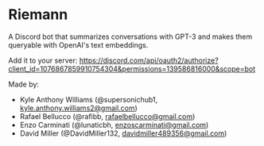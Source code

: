 # Riemann

A Discord bot that summarizes conversations with GPT-3 and makes them queryable with OpenAI's text embeddings.

Add it to your server: https://discord.com/api/oauth2/authorize?client_id=1076867859910754304&permissions=139586816000&scope=bot

Made by:
- Kyle Anthony Williams (@supersonichub1, kyle.anthony.williams2@gmail.com)
- Rafael Bellucco (@rafibb, rafaelbellucco@gmail.com)
- Enzo Carminati (@lunaticbh, enzoscarminati@gmail.com)
- David Miller (@DavidMiller132, davidmiller489356@gmail.com)
